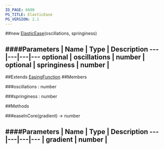 ```yaml
---
ID_PAGE: 6690
PG_TITLE: ElasticEase
PG_VERSION: 2.1
---
```

##new [ElasticEase](page.php?p=6690)(oscillations, springiness)




####Parameters
 | Name | Type | Description
---|---|---|---
optional | oscillations | number | 
optional | springiness | number | 
---

##Extends [EasingFunction](page.php?p=6685)
##Members

###oscillations : number




###springiness : number









##Methods

###easeInCore(gradient) &rarr; number

####Parameters
 | Name | Type | Description
---|---|---|---
 | gradient | number | 
---
